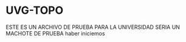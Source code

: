 # UVG-TOPO
ESTE ES UN ARCHIVO DE PRUEBA PARA LA UNIVERSIDAD SERIA UN MACHOTE DE PRUEBA
haber iniciemos
